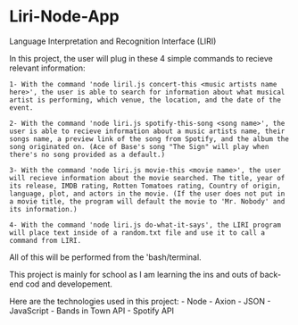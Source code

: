 # Liri-Node-App
Language Interpretation and Recognition Interface (LIRI)

In this project, the user will plug in these 4 simple commands to recieve relevant information:
    
    1- With the command 'node liril.js concert-this <music artists name here>', the user is able to search for information about what musical artist is performing, which venue, the location, and the date of the event.

    2- With the command 'node liri.js spotify-this-song <song name>', the user is able to recieve information about a music artists name, their songs name, a preview link of the song from Spotify, and the album the song originated on. (Ace of Base's song "The Sign" will play when there's no song provided as a default.)

    3- With the command 'node liri.js movie-this <movie name>', the user will recieve information about the movie searched. The title, year of its release, IMDB rating, Rotten Tomatoes rating, Country of origin, language, plot, and actors in the movie. (If the user does not put in a movie title, the program will default the movie to 'Mr. Nobody' and its information.)

    4- With the command 'node liri.js do-what-it-says', the LIRI program will place text inside of a random.txt file and use it to call a command from LIRI.

All of this will be performed from the 'bash/terminal.  

This project is mainly for school as I am learning the ins and outs of back-end cod and developement. 

Here are the technologies used in this project:
    - Node
    - Axion
    - JSON
    - JavaScript
    - Bands in Town API
    - Spotify API
    



  
